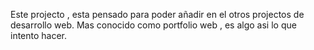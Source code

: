 Este projecto , esta pensado para poder añadir en el otros projectos de desarrollo web. Mas conocido como portfolio web , es algo asi lo que intento hacer.
